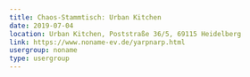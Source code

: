 ```yaml
---
title: Chaos-Stammtisch: Urban Kitchen
date: 2019-07-04
location: Urban Kitchen, Poststraße 36/5, 69115 Heidelberg
link: https://www.noname-ev.de/yarpnarp.html
usergroup: noname
type: usergroup
---
```

